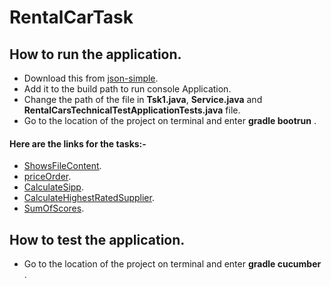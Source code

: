 # RentalCarTask

## How to run the application.
* Download this from [json-simple](http://www.java2s.com/Code/Jar/j/Downloadjsonsimple11jar.htmhttp://localhost:8090/file "json-simple JAR"). 
* Add it to the build path to run console Application.
* Change the path of the file in **Tsk1.java**, **Service.java** and **RentalCarsTechnicalTestApplicationTests.java** file.
* Go to the location of the project on terminal and enter **gradle bootrun** . 

#### Here are the links for the tasks:-

* [ShowsFileContent](http://localhost:8090/file "FileContent").
* [priceOrder](http://localhost:8090/nameOrder "List of all the cars, in ascending price order").
* [CalculateSipp](http://localhost:8090/spec " The specification of the vehicles based on their SIPP").
* [CalculateHighestRatedSupplier](http://localhost:8090/calulateHighestRatedSupplier "Highest rated supplier per car type, in descending order").
* [SumOfScores](http://localhost:8090/nameOrder "List of vehicles, ordered by the sum of the scores in descending order").

## How to test the application. 
* Go to the location of the project on terminal and enter **gradle cucumber** . 




